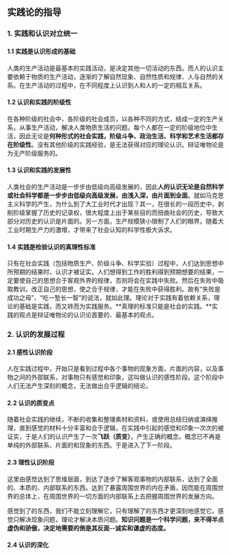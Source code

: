  ## 实践论的指导

### 1. 实践和认识对立统一

#### 1.1 实践是认识形成的基础

人类的生产活动是最基本的实践活动，是决定其他一切活动的东西。而人的认识主要依赖于物质的生产活动，逐渐的了解自然现象、自然性质和规律、人与自然的关系。在生产活动的过程中，在不同程度上认识到人和人的一定的相互关系。

#### 1.2  认识和实践的阶级性

在各种阶级的社会中，各阶级的社会成员，以各种不同的方式，结成一定的生产关系，从事生产活动，解决人类物质生活的问题。每个人都在一定的阶级地位中生活，因此无论是**何种形式的社会实践，阶级斗争、政治生活、科学和艺术生活都存在阶级性**。没有其他阶级的实践经验，是无法获得对应的理论认识。辩证唯物论是为无产阶级服务的。

#### 1.3  认识和实践的发展性

人类社会的生产活动是一步步由低级向高级发展的，因此**人的认识无论是自然科学或社会科学都是一步步由低级向高级发展，由浅入深，由片面到全面**。就如马克思主义科学的产生，为什么到了大工业时代才出现？其一，在很长的一段历史中，剥削阶级掌握了历史的记录权，很大程度上出于某些目的而扭曲社会的历史，导致大部分对历史的认识是片面的。另一方面，生产规模狭小限制了人们的眼界。随着大工业时期生产力的激增，才带来了社会认知的科学性极大诉求。

#### 1.4  实践是检验认识的真理性标准

只有在社会实践（包括物质生产、阶级斗争、科学实验）过程中，人们达到思想中所预期的结果时，认识才被证实。人们想得到工作的胜利得到预期想要的结果，一定要使自己的思想合于客观外界的规律，否则将会在实践中失败。然后在失败中吸取教训，改正自己的思想，使之合于规律，才能在失败中获得胜利。故有“失败是成功之母”、“吃一堑长一智”的说法，就如此理。理论对于实践有着依赖关系，理论的基础是实践，而又转而为实践服务。**真理的标准只能是社会的实践。**实践的观点是辩证唯物论的认识论首要的、最基本的观点。



### 2. 认识的发展过程

#### 2.1 感性认识阶段

人在实践过程中，开始只是看到过程中各个事物的现象方面，片面的内容，以及事物之间的外部联系，对事物只有感觉和印象，这叫做认识的感性阶段。这个阶段中人们无法产生深刻的概念，无法做出合乎逻辑的结论。

#### 2.2 认识的质变点

随着社会实践的继续，不断的收集和整理素材和资料，或使用总结归纳或演绎推理，直到感觉的材料十分丰富和合于逻辑，在实践中引起的感觉和印象一次次的被证实，于是人们的认识产生了一次**飞跃（质变）**，产生正确的概念。概念已不再是单纯的外部联系、片面的和现象的东西。于是进入了下一阶段。

#### 2.3 理性认识阶段

这里由感觉达到了思维层面，到达了逐步了解客观事物的内部联系，达到了全面的、本质的、内部联系的东西。达到了暴露周围世界的内在矛盾，因而能在周围世界的总体上，在周围世界的一切方面的内部联系上去把握周围世界的发展方向。

感觉到了的东西，我们不能立刻理解它，只有理解了的东西才更深刻地感觉它。感觉只解决现象问题，理论才解决本质问题。**知识问题是一个科学问题，来不得半点虚伪和骄傲，决定地需要的倒是其反面--诚实和谦虚的态度。**

#### 2.4 认识的深化

